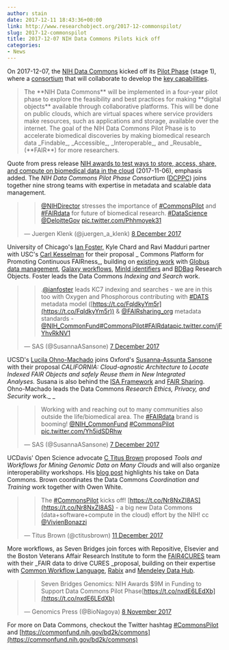 ```yaml
---
author: stain
date: 2017-12-11 18:43:36+00:00
link: http://www.researchobject.org/2017-12-commonspilot/
slug: 2017-12-commonspilot
title: 2017-12-07 NIH Data Commons Pilots kick off
categories:
- News
---
```

On 2017-12-07, the [NIH Data Commons](https://commonfund.nih.gov/bd2k/commons) kicked off its [Pilot Phase](https://commonfund.nih.gov/sites/default/files/RM-17-026_CommonsPilotPhase.pdf) (stage 1), where a [consortium](https://commonfund.nih.gov/bd2k/commons/awardees) that will collaborate to develop the [key capabilities](https://hackmd.io/s/HJKUu1WWf#).


<blockquote>The **NIH Data Commons** will be implemented in a four-year pilot phase to explore the feasibility and best practices for making **digital objects** available through collaborative platforms. This will be done on public clouds, which are virtual spaces where service providers make resources, such as applications and storage, available over the internet. The goal of the NIH Data Commons Pilot Phase is to accelerate biomedical discoveries by making biomedical research data _Findable_, _Accessible_, _Interoperable_, and _Reusable_ (**FAIR**) for more researchers.</blockquote>


Quote from press release [NIH awards to test ways to store, access, share, and compute on biomedical data in the cloud](https://www.nih.gov/news-events/news-releases/nih-awards-test-ways-store-access-share-compute-biomedical-data-cloud) (2017-11-06), emphasis added. 
The _NIH Data Commons Pilot Phase Consortium_ ([DCPPC](https://commonfund.nih.gov/bd2k/commons/awardees)) joins together nine strong teams with expertise in metadata and scalable data management.
<!-- more -->


<blockquote>

> 
> [@NIHDirector](https://twitter.com/NIHDirector?ref_src=twsrc%5Etfw) stresses the importance of [#CommonsPilot](https://twitter.com/hashtag/CommonsPilot?src=hash&ref_src=twsrc%5Etfw) and [#FAIRdata](https://twitter.com/hashtag/FAIRdata?src=hash&ref_src=twsrc%5Etfw) for future of biomedical research. [#DataScience](https://twitter.com/hashtag/DataScience?src=hash&ref_src=twsrc%5Etfw) [@DeloitteGov](https://twitter.com/DeloitteGov?ref_src=twsrc%5Etfw) [pic.twitter.com/Phhmoyek31](https://t.co/Phhmoyek31)
> 
> 
— Juergen Klenk (@juergen_a_klenk) [8 December 2017](https://twitter.com/juergen_a_klenk/status/939140776981946369?ref_src=twsrc%5Etfw)</blockquote>


University of Chicago's [Ian Foster,](https://ci.uchicago.edu/press-releases/two-uchicago-groups-join-nih-biomedical-data-sharing-cloud-pilot) Kyle Chard and Ravi Madduri partner with USC's [Carl Kesselman](https://viterbischool.usc.edu/news/2017/11/carl-kesselman-isi-usc-viterbi-help-develop-powerful-national-nih-data-commons-platform/) for their proposal _ Commons Platform for Promoting Continuous FAIRness_, building on [existing work](https://zenodo.org/record/820878) with [Globus data management](https://www.globus.org/), [Galaxy workflows](https://bioexcel.eu/webinar-8-2016-11-16-workflows-galaxy-globus/), [MinId identifiers](http://bd2k.ini.usc.edu/tools/minid/) and [BDBag](http://bd2k.ini.usc.edu/tools/bdbag/) Research Objects. Foster leads the Data Commons _Indexing and Search_ work.


<blockquote>

> 
> .[@ianfoster](https://twitter.com/ianfoster?ref_src=twsrc%5Etfw) leads KC7 indexing and searches - we are in this too with Oxygen and Phosphorous contributing with [#DATS](https://twitter.com/hashtag/DATS?src=hash&ref_src=twsrc%5Etfw) metadata model ([https://t.co/FqldkyYm5r](https://t.co/FqldkyYm5r)) & [@FAIRsharing_org](https://twitter.com/FAIRsharing_org?ref_src=twsrc%5Etfw) metadata standards - [@NIH_CommonFund](https://twitter.com/NIH_CommonFund?ref_src=twsrc%5Etfw)[#CommonsPilot](https://twitter.com/hashtag/CommonsPilot?src=hash&ref_src=twsrc%5Etfw)[#FAIRdata](https://twitter.com/hashtag/FAIRdata?src=hash&ref_src=twsrc%5Etfw)[pic.twitter.com/jFYhvRkNV1](https://t.co/jFYhvRkNV1)
> 
> 
— SAS (@SusannaASansone) [7 December 2017](https://twitter.com/SusannaASansone/status/938802407420694528?ref_src=twsrc%5Etfw)</blockquote>


UCSD's [Lucila Ohno-Machado](http://profiles.ucsd.edu/lucila.ohno-machado) joins Oxford's [Susanna-Assunta Sansone](http://www.oerc.ox.ac.uk/news/NIH-award) with their proposal _CALIFORNIA: Cloud-agnostic Architecture to Locate Indexed FAIR Objects and safely Reuse them in New Integrated Analyses._ Susana is also behind the [ISA Framework](http://isa-tools.org/) and [FAIR Sharing](https://fairsharing.org/). Ohno-Machado leads the Data Commons _Research Ethics, Privacy, and Security_ work._ _


<blockquote>

> 
> Working with and reaching out to many communities also outside the life/biomedical area. The [#FAIRdata](https://twitter.com/hashtag/FAIRdata?src=hash&ref_src=twsrc%5Etfw) brand is booming! [@NIH_CommonFund](https://twitter.com/NIH_CommonFund?ref_src=twsrc%5Etfw) [#CommonsPilot](https://twitter.com/hashtag/CommonsPilot?src=hash&ref_src=twsrc%5Etfw) [pic.twitter.com/Yh5idSDRhw](https://t.co/Yh5idSDRhw)
> 
> 
— SAS (@SusannaASansone) [7 December 2017](https://twitter.com/SusannaASansone/status/938779409506537473?ref_src=twsrc%5Etfw)</blockquote>


UCDavis' Open Science advocate [C Titus Brown](http://blogs.ucdavis.edu/egghead/2017/11/06/uc-davis-genome-researchers-facilitating-nih-data-commons-pilot/) proposed _Tools and Workflows for Mining Genomic Data on Many Clouds_ and will also organize interoperability workshops. His [blog post](http://ivory.idyll.org/blog/2017-commonspilot-kickoff.html) highlights his take on Data Commons. Brown coordinates the Data Commons _Coordination and Training_ work together with Owen White.


<blockquote>

> 
> The [#CommonsPilot](https://twitter.com/hashtag/CommonsPilot?src=hash&ref_src=twsrc%5Etfw) kicks off! [https://t.co/Nr8NxZI8AS](https://t.co/Nr8NxZI8AS) - a big new Data Commons (data+software+compute in the cloud) effort by the NIH! cc [@VivienBonazzi](https://twitter.com/VivienBonazzi?ref_src=twsrc%5Etfw)
> 
> 
— Titus Brown (@ctitusbrown) [11 December 2017](https://twitter.com/ctitusbrown/status/940217025921564672?ref_src=twsrc%5Etfw)</blockquote>


More workflows, as Seven Bridges join forces with Repositive, Elsevier and the Boston Veterans Affair Research Institute to form the [FAIR4CURES](http://www.bio-itworld.com/2017/11/06/seven-bridges-leads-public-private-partnership-to-develop-new-data-ecosystem-for-nih.aspx) team with their _FAIR data to drive CURES _proposal, building on their expertise with [Common Workflow Language](http://www.commonwl.org/), [Rabix](http://rabix.io/) and [Mendeley Data Hub](https://data.mendeley.com/).


<blockquote>

> 
> Seven Bridges Genomics: NIH Awards $9M in Funding to Support Data Commons Pilot Phase[https://t.co/nxdE6LEdXb](https://t.co/nxdE6LEdXb)
> 
> 
— Genomics Press (@BioNagoya) [8 November 2017](https://twitter.com/BioNagoya/status/928225462983188483?ref_src=twsrc%5Etfw)</blockquote>


For more on Data Commons, checkout the Twitter hashtag [#CommonsPilot](https://twitter.com/hashtag/CommonsPilot) and [https://commonfund.nih.gov/bd2k/commons](https://commonfund.nih.gov/bd2k/commons)
